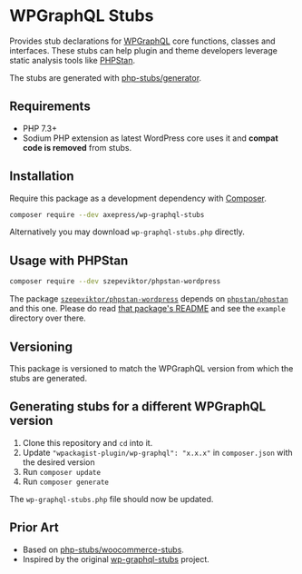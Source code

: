 # WPGraphQL Stubs

Provides stub declarations for [WPGraphQL](https://www.wpgraphql.com/) core functions, classes and interfaces.
These stubs can help plugin and theme developers leverage static analysis tools like [PHPStan](https://github.com/phpstan/phpstan).

The stubs are generated with [php-stubs/generator](https://github.com/php-stubs/generator).

## Requirements

- PHP 7.3+
- Sodium PHP extension as latest WordPress core uses it and **compat code is removed** from stubs.


## Installation

Require this package as a development dependency with [Composer](https://getcomposer.org).

```bash
composer require --dev axepress/wp-graphql-stubs
```

Alternatively you may download `wp-graphql-stubs.php` directly.

## Usage with PHPStan

```bash
composer require --dev szepeviktor/phpstan-wordpress
```

The package [`szepeviktor/phpstan-wordpress`](https://github.com/szepeviktor/phpstan-wordpress)
depends on [`phpstan/phpstan`](http://github.com/phpstan/phpstan) and this one.
Please do read
[that package's README](https://github.com/szepeviktor/phpstan-wordpress/blob/master/README.md)
and see the `example` directory over there.

## Versioning

This package is versioned to match the WPGraphQL version from which the stubs are generated.

## Generating stubs for a different WPGraphQL version

1. Clone this repository and `cd` into it.
2. Update `"wpackagist-plugin/wp-graphql": "x.x.x"` in `composer.json` with the desired version
3. Run `composer update`
4. Run `composer generate`

The `wp-graphql-stubs.php` file should now be updated.

## Prior Art
- Based on [php-stubs/woocommerce-stubs](https://github.com/php-stubs/woocommece-stubs).
- Inspired by the original [wp-graphql-stubs](https://github.com/Poolshark/wp-graphql-stubs) project.

